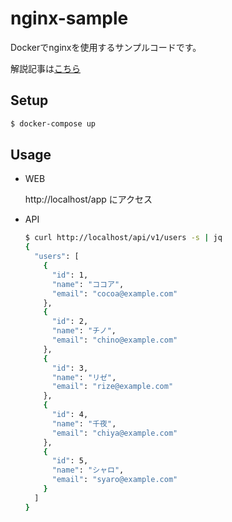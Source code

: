 # nginx-sample
Dockerでnginxを使用するサンプルコードです。

解説記事は[こちら](https://qiita.com/fukky21/items/cd6e29a1519754aae5f5)

## Setup
```bash
$ docker-compose up
```

## Usage
- WEB

  http://localhost/app にアクセス

- API

  ```bash
  $ curl http://localhost/api/v1/users -s | jq
  {
    "users": [
      {
        "id": 1,
        "name": "ココア",
        "email": "cocoa@example.com"
      },
      {
        "id": 2,
        "name": "チノ",
        "email": "chino@example.com"
      },
      {
        "id": 3,
        "name": "リゼ",
        "email": "rize@example.com"
      },
      {
        "id": 4,
        "name": "千夜",
        "email": "chiya@example.com"
      },
      {
        "id": 5,
        "name": "シャロ",
        "email": "syaro@example.com"
      }
    ]
  }

  ```
